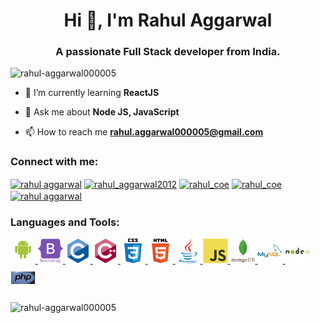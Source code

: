 <h1 align="center">Hi 👋, I'm Rahul Aggarwal</h1>
<h3 align="center">A passionate Full Stack developer from India.</h3>

<p align="left"> <img src="https://komarev.com/ghpvc/?username=rahul-aggarwal000005&label=Profile%20views&color=0e75b6&style=flat" alt="rahul-aggarwal000005" /> </p>

- 🌱 I’m currently learning **ReactJS**

- 💬 Ask me about **Node JS, JavaScript**

- 📫 How to reach me **rahul.aggarwal000005@gmail.com**

<h3 align="left">Connect with me:</h3>
<p align="left">
<a href="https://linkedin.com/in/rahul aggarwal" target="blank"><img align="center" src="https://raw.githubusercontent.com/rahuldkjain/github-profile-readme-generator/master/src/images/icons/Social/linked-in-alt.svg" alt="rahul aggarwal" height="30" width="40" /></a>
<a href="https://instagram.com/rahul_aggarwal2012" target="blank"><img align="center" src="https://raw.githubusercontent.com/rahuldkjain/github-profile-readme-generator/master/src/images/icons/Social/instagram.svg" alt="rahul_aggarwal2012" height="30" width="40" /></a>
<a href="https://www.codechef.com/users/rahul_coe2" target="blank"><img align="center" src="https://cdn.jsdelivr.net/npm/simple-icons@3.1.0/icons/codechef.svg" alt="rahul_coe" height="30" width="40" /></a>
<a href="https://codeforces.com/profile/rahul_coe" target="blank"><img align="center" src="https://cdn.jsdelivr.net/npm/simple-icons@3.0.1/icons/codeforces.svg" alt="rahul_coe" height="30" width="40" /></a>
<a href="https://www.leetcode.com/rahul aggarwal" target="blank"><img align="center" src="https://raw.githubusercontent.com/rahuldkjain/github-profile-readme-generator/master/src/images/icons/Social/leet-code.svg" alt="rahul aggarwal" height="30" width="40" /></a>
</p>

<h3 align="left">Languages and Tools:</h3>
<p align="left"> <a href="https://developer.android.com" target="_blank"> <img src="https://raw.githubusercontent.com/devicons/devicon/master/icons/android/android-original-wordmark.svg" alt="android" width="40" height="40"/> </a> <a href="https://getbootstrap.com" target="_blank"> <img src="https://raw.githubusercontent.com/devicons/devicon/master/icons/bootstrap/bootstrap-plain-wordmark.svg" alt="bootstrap" width="40" height="40"/> </a> <a href="https://www.cprogramming.com/" target="_blank"> <img src="https://raw.githubusercontent.com/devicons/devicon/master/icons/c/c-original.svg" alt="c" width="40" height="40"/> </a> <a href="https://www.w3schools.com/cpp/" target="_blank"> <img src="https://raw.githubusercontent.com/devicons/devicon/master/icons/cplusplus/cplusplus-original.svg" alt="cplusplus" width="40" height="40"/> </a> <a href="https://www.w3schools.com/css/" target="_blank"> <img src="https://raw.githubusercontent.com/devicons/devicon/master/icons/css3/css3-original-wordmark.svg" alt="css3" width="40" height="40"/> </a><a href="https://www.w3.org/html/" target="_blank"> <img src="https://raw.githubusercontent.com/devicons/devicon/master/icons/html5/html5-original-wordmark.svg" alt="html5" width="40" height="40"/> </a> <a href="https://www.java.com" target="_blank"> <img src="https://raw.githubusercontent.com/devicons/devicon/master/icons/java/java-original.svg" alt="java" width="40" height="40"/> </a> <a href="https://developer.mozilla.org/en-US/docs/Web/JavaScript" target="_blank"> <img src="https://raw.githubusercontent.com/devicons/devicon/master/icons/javascript/javascript-original.svg" alt="javascript" width="40" height="40"/> </a> <a href="https://www.mongodb.com/" target="_blank"> <img src="https://raw.githubusercontent.com/devicons/devicon/master/icons/mongodb/mongodb-original-wordmark.svg" alt="mongodb" width="40" height="40"/> </a> <a href="https://www.mysql.com/" target="_blank"> <img src="https://raw.githubusercontent.com/devicons/devicon/master/icons/mysql/mysql-original-wordmark.svg" alt="mysql" width="40" height="40"/> </a> <a href="https://nodejs.org" target="_blank"> <img src="https://raw.githubusercontent.com/devicons/devicon/master/icons/nodejs/nodejs-original-wordmark.svg" alt="nodejs" width="40" height="40"/> </a> <a href="https://www.php.net" target="_blank"> <img src="https://raw.githubusercontent.com/devicons/devicon/master/icons/php/php-original.svg" alt="php" width="40" height="40"/> </a> </p>

<p><img align="center" src="https://github-readme-streak-stats.herokuapp.com/?user=rahul-aggarwal000005&" alt="rahul-aggarwal000005" /></p>
